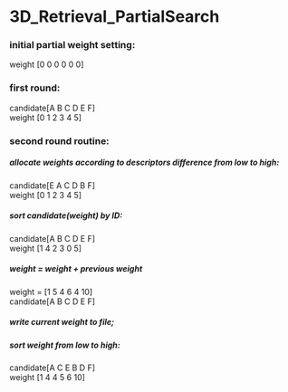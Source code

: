 # 3D_Retrieval_PartialSearch

### initial partial weight setting:
weight   [0 0 0 0 0 0]  

### first round:  
candidate[A B C D E F]  
weight   [0 1 2 3 4 5]  

### second round routine:  
##### allocate weights according to descriptors difference from low to high:  
candidate[E A C D B F]  
weight   [0 1 2 3 4 5]  

##### sort candidate(weight) by ID:  
candidate[A B C D E F]  
weight   [1 4 2 3 0 5]  

##### weight = weight + previous weight  
weight = [1 5 4 6 4 10]  
candidate[A B C D E F]  

##### write current weight to file;  

##### sort weight from low to high:  
candidate[A C E B D F]  
weight   [1 4 4 5 6 10]  
